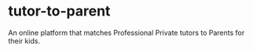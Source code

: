 # tutor-to-parent
An online platform that matches Professional Private tutors to Parents for their kids.
